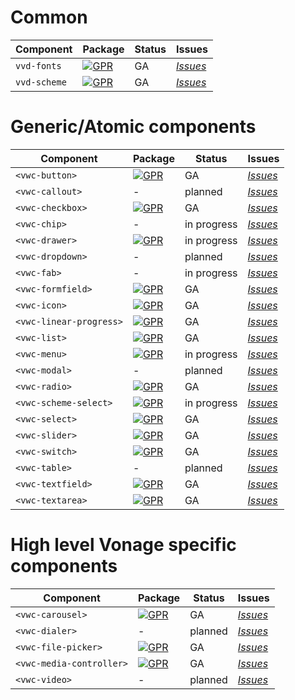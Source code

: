 # Common

| Component    | Package                                                                                                                                      | Status | Issues                                                                                        |
| ------------ | -------------------------------------------------------------------------------------------------------------------------------------------- | ------ | --------------------------------------------------------------------------------------------- |
| `vvd-fonts`  | [![GPR](https://img.shields.io/static/v1?label=GPR&message=0.15.2&color=green&logo=github)](https://github.com/Vonage/vivid/packages/235315) | GA     | [_Issues_](https://github.com/Vonage/vivid/issues?q=is%3Aissue+is%3Aopen+font+fonts)          |
| `vvd-scheme` | [![GPR](https://img.shields.io/static/v1?label=GPR&message=0.15.2&color=green&logo=github)](https://github.com/Vonage/vivid/packages/235300) | GA     | [_Issues_](https://github.com/Vonage/vivid/issues?q=is%3Aissue+is%3Aopen+scheme+schema+theme) |

# Generic/Atomic components

| Component               | Package                                                                                                                                              | Status      | Issues                                                                                               |
| ----------------------- | ---------------------------------------------------------------------------------------------------------------------------------------------------- | ----------- | ---------------------------------------------------------------------------------------------------- |
| `<vwc-button>`          | [![GPR](https://img.shields.io/static/v1?label=GPR&message=0.15.2&color=green&logo=github)](https://github.com/Vonage/vivid/packages/165931)         | GA          | [_Issues_](https://github.com/Vonage/vivid/issues?q=is%3Aissue+is%3Aopen+button)                     |
| `<vwc-callout>`         | -                                                                                                                                                    | planned     | [_Issues_](https://github.com/Vonage/vivid/issues?q=is%3Aissue+is%3Aopen+callout)                    |
| `<vwc-checkbox>`        | [![GPR](https://img.shields.io/static/v1?label=GPR&message=0.15.2&color=green&logo=github)](https://github.com/Vonage/vivid/packages/235311)         | GA          | [_Issues_](https://github.com/Vonage/vivid/issues?q=is%3Aissue+is%3Aopen+checkbox)                   |
| `<vwc-chip>`            | -                                                                                                                                                    | in progress | [_Issues_](https://github.com/Vonage/vivid/issues?q=is%3Aissue+is%3Aopen+chip+chips)                 |
| `<vwc-drawer>`          | [![GPR](https://img.shields.io/static/v1?label=GPR&message=0.15.2&color=green&logo=github)](https://github.com/Vonage/vivid/packages/235307)         | in progress | [_Issues_](https://github.com/Vonage/vivid/issues?q=is%3Aissue+is%3Aopen+drawer)                     |
| `<vwc-dropdown>`        | -                                                                                                                                                    | planned     | [_Issues_](https://github.com/Vonage/vivid/issues?q=is%3Aissue+is%3Aopen+dropdown)                   |
| `<vwc-fab>`             | -                                                                                                                                                    | in progress | [_Issues_](https://github.com/Vonage/vivid/issues?q=is%3Aissue+is%3Aopen+fab)                        |
| `<vwc-formfield>`       | [![GPR](https://img.shields.io/static/v1?label=GPR&message=0.15.2&color=green&logo=github)](https://github.com/Vonage/vivid/packages/235309)         | GA          | [_Issues_](https://github.com/Vonage/vivid/issues?q=is%3Aissue+is%3Aopen+formfield)                  |
| `<vwc-icon>`            | [![GPR](https://img.shields.io/static/v1?label=GPR&message=0.15.2&color=green&logo=github)](https://github.com/Vonage/vivid/packages/235306)         | GA          | [_Issues_](https://github.com/Vonage/vivid/issues?q=is%3Aissue+is%3Aopen+icon)                       |
| `<vwc-linear-progress>` | [![GPR](https://img.shields.io/static/v1?label=GPR&message=0.0.12-alpha.0&color=green&logo=github)](https://github.com/Vonage/vivid/packages/267584) | GA          | [_Issues_](https://github.com/Vonage/vivid/issues?q=is%3Aissue+is%3Aopen+linear+progress)            |
| `<vwc-list>`            | [![GPR](https://img.shields.io/static/v1?label=GPR&message=0.15.2&color=green&logo=github)](https://github.com/Vonage/vivid/packages/235303)         | GA          | [_Issues_](https://github.com/Vonage/vivid/issues?q=is%3Aissue+is%3Aopen+list)                       |
| `<vwc-menu>`            | [![GPR](https://img.shields.io/static/v1?label=GPR&message=0.15.2&color=green&logo=github)](https://github.com/Vonage/vivid/packages/235299)         | in progress | [_Issues_](https://github.com/Vonage/vivid/issues?q=is%3Aissue+is%3Aopen+menu)                       |
| `<vwc-modal>`           | -                                                                                                                                                    | planned     | [_Issues_](https://github.com/Vonage/vivid/issues?q=is%3Aissue+is%3Aopen+modal)                      |
| `<vwc-radio>`           | [![GPR](https://img.shields.io/static/v1?label=GPR&message=0.15.2&color=green&logo=github)](https://github.com/Vonage/vivid/packages/282592)         | GA          | [_Issues_](https://github.com/Vonage/vivid/issues?q=is%3Aissue+is%3Aopen+radio)                      |
| `<vwc-scheme-select>`   | [![GPR](https://img.shields.io/static/v1?label=GPR&message=0.15.2&color=green&logo=github)](https://github.com/Vonage/vivid/packages/235304)         | in progress | [_Issues_](https://github.com/Vonage/vivid/issues?q=is%3Aissue+is%3Aopen+scheme+schema+theme+select) |
| `<vwc-select>`          | [![GPR](https://img.shields.io/static/v1?label=GPR&message=0.15.2&color=green&logo=github)](https://github.com/Vonage/vivid/packages/235301)         | GA          | [_Issues_](https://github.com/Vonage/vivid/issues?q=is%3Aissue+is%3Aopen+select)                     |
| `<vwc-slider>`          | [![GPR](https://img.shields.io/static/v1?label=GPR&message=0.15.2&color=green&logo=github)](https://github.com/Vonage/vivid/packages/251037)         | GA          | [_Issues_](https://github.com/Vonage/vivid/issues?q=is%3Aissue+is%3Aopen+slider)                     |
| `<vwc-switch>`          | [![GPR](https://img.shields.io/static/v1?label=GPR&message=0.15.2&color=green&logo=github)](https://github.com/Vonage/vivid/packages/235302)         | GA          | [_Issues_](https://github.com/Vonage/vivid/issues?q=is%3Aissue+is%3Aopen+switch)                     |
| `<vwc-table>`           | -                                                                                                                                                    | planned     | [_Issues_](https://github.com/Vonage/vivid/issues?q=is%3Aissue+is%3Aopen+table)                      |
| `<vwc-textfield>`       | [![GPR](https://img.shields.io/static/v1?label=GPR&message=0.15.2&color=green&logo=github)](https://github.com/Vonage/vivid/packages/166369)         | GA          | [_Issues_](https://github.com/Vonage/vivid/issues?q=is%3Aissue+is%3Aopen+textfield)                  |
| `<vwc-textarea>`        | [![GPR](https://img.shields.io/static/v1?label=GPR&message=0.15.2&color=green&logo=github)](https://github.com/Vonage/vivid/packages/235308)         | GA          | [_Issues_](https://github.com/Vonage/vivid/issues?q=is%3Aissue+is%3Aopen+textarea)                   |

# High level Vonage specific components

| Component                | Package                                                                                                                                      | Status  | Issues                                                                                             |
| ------------------------ | -------------------------------------------------------------------------------------------------------------------------------------------- | ------- | -------------------------------------------------------------------------------------------------- |
| `<vwc-carousel>`         | [![GPR](https://img.shields.io/static/v1?label=GPR&message=0.15.2&color=green&logo=github)](https://github.com/Vonage/vivid/packages/299747) | GA      | [_Issues_](https://github.com/Vonage/vivid/issues?q=is%3Aissue+is%3Aopen+carousel)                 |
| `<vwc-dialer>`           | -                                                                                                                                            | planned | [_Issues_](https://github.com/Vonage/vivid/issues?q=is%3Aissue+is%3Aopen+dialer)                   |
| `<vwc-file-picker>`      | [![GPR](https://img.shields.io/static/v1?label=GPR&message=0.15.2&color=green&logo=github)](https://github.com/Vonage/vivid/packages/235308) | GA      | [_Issues_](https://github.com/Vonage/vivid/issues?q=is%3Aissue+is%3Aopen+file+picker+filepicker)   |
| `<vwc-media-controller>` | [![GPR](https://img.shields.io/static/v1?label=GPR&message=0.15.2&color=green&logo=github)](https://github.com/Vonage/vivid/packages/381994) | GA      | [_Issues_](https://github.com/Vonage/vivid/issues?q=is%3Aissue+is%3Aopen+media+controller)         |
| `<vwc-video>`            | -                                                                                                                                            | planned | [_Issues_](https://github.com/Vonage/vivid/issues?q=is%3Aissue+is%3Aopen+video+player+videoplayer) |
